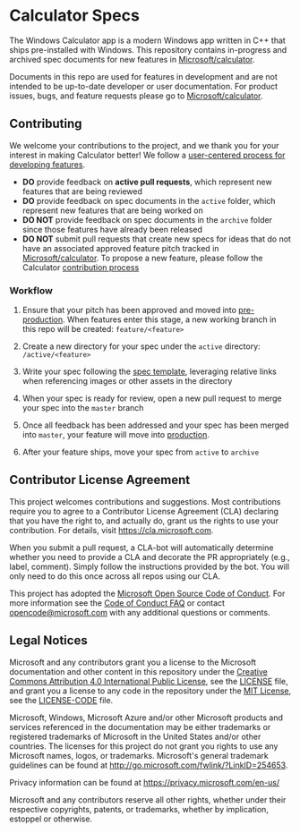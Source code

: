 
# Calculator Specs
The Windows Calculator app is a modern Windows app written in C++ that ships pre-installed with Windows. This repository contains in-progress and archived spec documents for new features in [Microsoft/calculator](https://github.com/Microsoft/calculator).

Documents in this repo are used for features in development and are not intended to be up-to-date developer or user documentation. For product issues, bugs, and feature requests please go to [Microsoft/calculator](https://github.com/Microsoft/calculator).

## Contributing
We welcome your contributions to the project, and we thank you for your interest in making Calculator better! We follow a [user-centered process for developing features](https://github.com/Microsoft/calculator/blob/master/docs/NewFeatureProcess.md).
* **DO** provide feedback on **active pull requests**, which represent new features that are being reviewed
* **DO** provide feedback on spec documents in the `active` folder, which represent new features that are being worked on
* **DO NOT** provide feedback on spec documents in the `archive` folder since those features have already been released
* **DO NOT** submit pull requests that create new specs for ideas that do not have an associated approved feature pitch tracked in [Microsoft/calculator](https://github.com/Microsoft/calculator). To propose a new feature, please follow the Calculator [contribution process](https://github.com/Microsoft/calculator/blob/master/CONTRIBUTING.md)

### Workflow
 
1. Ensure that your pitch has been approved and moved into [pre-production](https://github.com/Microsoft/calculator/projects/1). When features enter this stage, a new working branch in this repo will be created: `feature/<feature>`

2. Create a new directory for your spec under the `active` directory: `/active/<feature>`

3. Write your spec following the [spec template](./spec_template.md), leveraging relative links when referencing images or other assets in the directory

4. When your spec is ready for review, open a new pull request to merge your spec into the `master` branch

5. Once all feedback has been addressed and your spec has been merged into `master`, your feature will move into [production](https://github.com/Microsoft/calculator/projects/1).

6. After your feature ships, move your spec from `active` to `archive`

## Contributor License Agreement

This project welcomes contributions and suggestions.  Most contributions require you to agree to a
Contributor License Agreement (CLA) declaring that you have the right to, and actually do, grant us
the rights to use your contribution. For details, visit https://cla.microsoft.com.

When you submit a pull request, a CLA-bot will automatically determine whether you need to provide
a CLA and decorate the PR appropriately (e.g., label, comment). Simply follow the instructions
provided by the bot. You will only need to do this once across all repos using our CLA.

This project has adopted the [Microsoft Open Source Code of Conduct](https://opensource.microsoft.com/codeofconduct/).
For more information see the [Code of Conduct FAQ](https://opensource.microsoft.com/codeofconduct/faq/) or
contact [opencode@microsoft.com](mailto:opencode@microsoft.com) with any additional questions or comments.

## Legal Notices

Microsoft and any contributors grant you a license to the Microsoft documentation and other content
in this repository under the [Creative Commons Attribution 4.0 International Public License](https://creativecommons.org/licenses/by/4.0/legalcode),
see the [LICENSE](LICENSE) file, and grant you a license to any code in the repository under the [MIT License](https://opensource.org/licenses/MIT), see the
[LICENSE-CODE](LICENSE-CODE) file.

Microsoft, Windows, Microsoft Azure and/or other Microsoft products and services referenced in the documentation
may be either trademarks or registered trademarks of Microsoft in the United States and/or other countries.
The licenses for this project do not grant you rights to use any Microsoft names, logos, or trademarks.
Microsoft's general trademark guidelines can be found at http://go.microsoft.com/fwlink/?LinkID=254653.

Privacy information can be found at https://privacy.microsoft.com/en-us/

Microsoft and any contributors reserve all other rights, whether under their respective copyrights, patents,
or trademarks, whether by implication, estoppel or otherwise.

